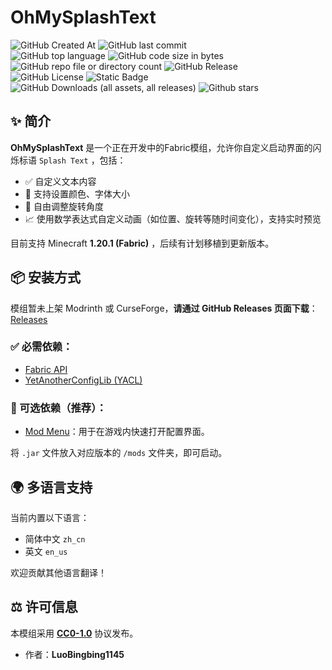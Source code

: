 # OhMySplashText  
![GitHub Created At](https://img.shields.io/github/created-at/LuoBingbing1145/ohmysplashtext.svg)
![GitHub last commit](https://img.shields.io/github/last-commit/LuoBingbing1145/ohmysplashtext)  
![GitHub top language](https://img.shields.io/github/languages/top/LuoBingbing1145/ohmysplashtext)
![GitHub code size in bytes](https://img.shields.io/github/languages/code-size/LuoBingbing1145/ohmysplashtext)
![GitHub repo file or directory count](https://img.shields.io/github/directory-file-count/LuoBingbing1145/ohmysplashtext)
![GitHub Release](https://img.shields.io/github/v/release/LuoBingbing1145/ohmysplashtext)  
![GitHub License](https://img.shields.io/github/license/LuoBingbing1145/ohmysplashtext)
![Static Badge](https://img.shields.io/badge/Author-LuoBingbing1145-blue)  
![GitHub Downloads (all assets, all releases)](https://img.shields.io/github/downloads/LuoBingbing1145/ohmysplashtext/total)
![Github stars](https://img.shields.io/github/stars/LuoBingbing1145/ohmysplashtext.svg)  

## ✨ 简介  
**OhMySplashText** 是一个正在开发中的Fabric模组，允许你自定义启动界面的闪烁标语 `Splash Text` ，包括：  

- ✅ 自定义文本内容  
- 🎨 支持设置颜色、字体大小  
- 🔄 自由调整旋转角度  
- 📈 使用数学表达式自定义动画（如位置、旋转等随时间变化），支持实时预览  

目前支持 Minecraft **1.20.1 (Fabric)** ，后续有计划移植到更新版本。  

## 📦 安装方式  
模组暂未上架 Modrinth 或 CurseForge，**请通过 GitHub Releases 页面下载**：[Releases](https://github.com/LuoBingbing1145/ohmysplashtext/releases)  

### ✅ 必需依赖：  
- [Fabric API](https://modrinth.com/mod/fabric-api)  
- [YetAnotherConfigLib (YACL)](https://modrinth.com/mod/yacl)  

### 🧩 可选依赖（推荐）：  
- [Mod Menu](https://modrinth.com/mod/modmenu)：用于在游戏内快速打开配置界面。  

将 `.jar` 文件放入对应版本的 `/mods` 文件夹，即可启动。  

## 🌍 多语言支持  

当前内置以下语言：  

- 简体中文 `zh_cn`  
- 英文 `en_us`  

欢迎贡献其他语言翻译！  

## ⚖️ 许可信息  

本模组采用 **[CC0-1.0](https://creativecommons.org/publicdomain/zero/1.0/deed.zh)** 协议发布。  

- 作者：**LuoBingbing1145**  
